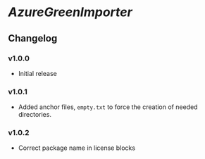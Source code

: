 # _AzureGreenImporter_

## Changelog

### v1.0.0

- Initial release

### v1.0.1

- Added anchor files, `empty.txt` to force the creation of needed directories.

### v1.0.2

- Correct package name in license blocks

